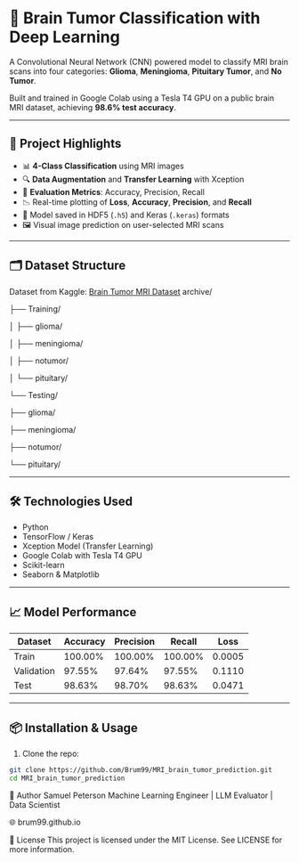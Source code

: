 # 🧠 Brain Tumor Classification with Deep Learning

A Convolutional Neural Network (CNN) powered model to classify MRI brain scans into four categories: **Glioma**, **Meningioma**, **Pituitary Tumor**, and **No Tumor**.

Built and trained in Google Colab using a Tesla T4 GPU on a public brain MRI dataset, achieving **98.6% test accuracy**.

---

## 🚀 Project Highlights

- 📊 **4-Class Classification** using MRI images
- 🔍 **Data Augmentation** and **Transfer Learning** with Xception
- 🧪 **Evaluation Metrics**: Accuracy, Precision, Recall
- 📉 Real-time plotting of **Loss**, **Accuracy**, **Precision**, and **Recall**
- 💾 Model saved in HDF5 (`.h5`) and Keras (`.keras`) formats
- 🖼️ Visual image prediction on user-selected MRI scans

---

## 🗂 Dataset Structure

Dataset from Kaggle: [Brain Tumor MRI Dataset](https://www.kaggle.com/navoneel/brain-mri-images-for-brain-tumor-detection)
archive/

├── Training/

│ ├── glioma/

│ ├── meningioma/

│ ├── notumor/

│ └── pituitary/

└── Testing/

├── glioma/

├── meningioma/

├── notumor/

└── pituitary/

---

## 🛠️ Technologies Used

- Python
- TensorFlow / Keras
- Xception Model (Transfer Learning)
- Google Colab with Tesla T4 GPU
- Scikit-learn
- Seaborn & Matplotlib

---

## 📈 Model Performance

| Dataset      | Accuracy | Precision | Recall  | Loss   |
|--------------|----------|-----------|---------|--------|
| Train        | 100.00%  | 100.00%   | 100.00% | 0.0005 |
| Validation   | 97.55%   | 97.64%    | 97.55%  | 0.1110 |
| Test         | 98.63%   | 98.70%    | 98.63%  | 0.0471 |


---

## 📦 Installation & Usage

1. Clone the repo:
```bash
git clone https://github.com/Brum99/MRI_brain_tumor_prediction.git
cd MRI_brain_tumor_prediction
```
🧠 Author
Samuel Peterson
Machine Learning Engineer | LLM Evaluator | Data Scientist

🌐 brum99.github.io

📜 License
This project is licensed under the MIT License. See LICENSE for more information.

